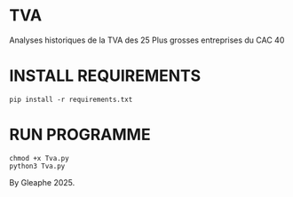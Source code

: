 # TVA
Analyses historiques de la TVA des 25 Plus grosses entreprises du CAC 40


# INSTALL REQUIREMENTS 

    pip install -r requirements.txt


# RUN PROGRAMME 


    chmod +x Tva.py
    python3 Tva.py



By Gleaphe 2025. 
